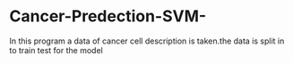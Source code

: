 # Cancer-Predection-SVM-
In this program a data of cancer cell description is taken.the data is split in to train test for the model
